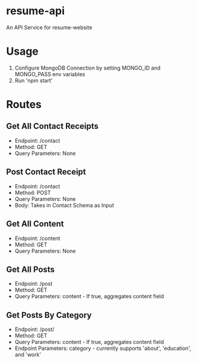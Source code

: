 # resume-api
An API Service for resume-website

# Usage
1. Configure MongoDB Connection by setting MONGO_ID and MONGO_PASS env variables
2. Run 'npm start'

# Routes

## Get All Contact Receipts
- Endpoint: /contact
- Method: GET
- Query Parameters: None

## Post Contact Receipt
- Endpoint: /contact
- Method: POST
- Query Parameters: None
- Body: Takes in Contact Schema as Input

## Get All Content
- Endpoint: /content
- Method: GET
- Query Parameters: None

## Get All Posts
- Endpoint: /post
- Method: GET
- Query Parameters: content - If true, aggregates content field

## Get Posts By Category
- Endpoint: /post/<category>
- Method: GET
- Query Parameters: content - If true, aggregates content field
- Endpoint Parameters: category - currently supports 'about', 'education', and 'work'